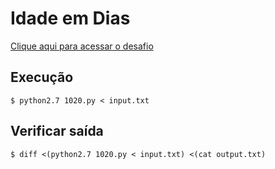 # Idade em Dias
[Clique aqui para acessar o desafio](https://www.urionlinejudge.com.br/judge/pt/problems/view/1020)

## Execução
```
$ python2.7 1020.py < input.txt
```

## Verificar saída
```
$ diff <(python2.7 1020.py < input.txt) <(cat output.txt)
```